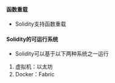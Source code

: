 #### 函数重载

- Solidity支持函数重载

#### Solidity的可运行系统

- Solidity可以基于以下两种系统之一运行

1. 虚拟机：以太坊
2. Docker：Fabric